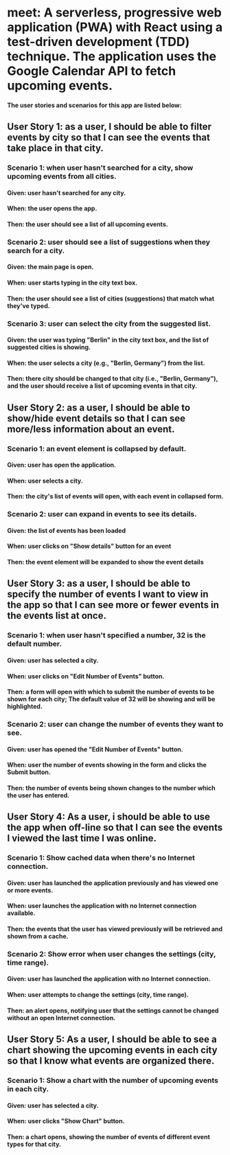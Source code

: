 # meet: A serverless, progressive web application (PWA) with React using a test-driven development (TDD) technique. The application uses the Google Calendar API to fetch upcoming events.

#### **The user stories and scenarios for this app are listed below:**

## User Story 1: as a user, I should be able to filter events by city so that I can see the events that take place in that city.

### **Scenario 1:** when user hasn't searched for a city, show upcoming events from all cities.
#### **Given:** user hasn't searched for any city.
#### **When:** the user opens the app.
#### **Then:** the user should see a list of all upcoming events.

### **Scenario 2:** user should see a list of suggestions when they search for a city.
#### **Given:** the main page is open.
#### **When:** user starts typing in the city text box.
#### **Then:** the user should see a list of cities (suggestions) that match what they've typed.

### **Scenario 3:** user can select the city from the suggested list.
#### **Given:** the user was typing "Berlin" in the city text box, and the list of suggested cities is showing.
#### **When:** the user selects a city (e.g., "Berlin, Germany") from the list.
#### **Then:** there city should be changed to that city (i.e., "Berlin, Germany"), and the user should receive a list of upcoming events in that city.

## User Story 2: as a user, I should be able to show/hide event details so that I can see more/less information about an event.

### **Scenario 1:** an event element is collapsed by default.
#### **Given:** user has open the application.
#### **When:** user selects a city.
#### **Then:** the city's list of events will open, with each event in collapsed form.

### **Scenario 2:** user can expand in events to see its details.
#### **Given:** the list of events has been loaded
#### **When:** user clicks on "Show details" button for an event
#### **Then:** the event element will be expanded to show the event details

## User Story 3: as a user, I should be able to specify the number of events I want to view in the app so that I can see more or fewer events in the events list at once.

### **Scenario 1:** when user hasn't specified a number, 32 is the default number.
#### **Given:** user has selected a city.
#### **When:** user clicks on "Edit Number of Events" button.
#### **Then:** a form will open with which to submit the number of events to be shown for each city; The default value of 32 will be showing and will be highlighted.

### **Scenario 2:** user can change the number of events they want to see.
#### **Given:** user has opened the "Edit Number of Events" button.
#### **When:** user the number of events showing in the form and clicks the Submit button.
#### **Then:** the number of events being shown changes to the number which the user has entered.

## User Story 4: As a user, i should be able to use the app when off-line so that I can see the events I viewed the last time I was online.

### **Scenario 1:** Show cached data when there's no Internet connection.
#### **Given:** user has launched the application previously and has viewed one or more events.
#### **When:** user launches the application with no Internet connection available.
#### **Then:** the events that the user has viewed previously will be retrieved and shown from a cache.

### **Scenario 2:** Show error when user changes the settings (city, time range).
#### **Given:** user has launched the application with no Internet connection.
#### **When:** user attempts to change the settings (city, time range).
#### **Then:** an alert opens, notifying user that the settings cannot be changed without an open Internet connection.

## User Story 5:  As a user, I should be able to see a chart showing the upcoming events in each city so that I know what events are organized there.

### **Scenario 1:**   Show a chart with the number of upcoming events in each city.
#### **Given:** user has selected a city.
#### **When:** user clicks "Show Chart" button.
#### **Then:** a chart opens, showing the number of events of different event types for that city.
